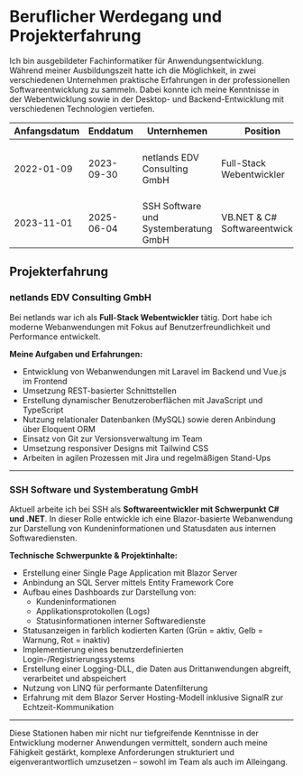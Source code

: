 # Beruflicher Werdegang und Projekterfahrung

Ich bin ausgebildeter Fachinformatiker für Anwendungsentwicklung. Während meiner Ausbildungszeit hatte ich die Möglichkeit, in zwei verschiedenen Unternehmen praktische Erfahrungen in der professionellen Softwareentwicklung zu sammeln. Dabei konnte ich meine Kenntnisse in der Webentwicklung sowie in der Desktop- und Backend-Entwicklung mit verschiedenen Technologien vertiefen.

<table>
    <thead>
        <tr>
            <th>Anfangsdatum</th>
            <th>Enddatum</th>
            <th>Unternhemen</th>
            <th>Position</th>
            <th>Tech-Stack</th>
        </tr>
    </thead>
    <tbody>
        <tr>
            <td>2022-01-09</td>
            <td>2023-09-30</td>
            <td>netlands EDV Consulting GmbH</td>
            <td>Full-Stack Webentwickler</td>
            <td>
                Programmiersprachen: PHP, JavaScript, TypeScript<br/>
                Frameworks: Laravel, Vue.js
            </td>
        </tr>
        <tr>
            <td>2023-11-01</td>
            <td>2025-06-04</td>
            <td>SSH Software und Systemberatung GmbH</td>
            <td>VB.NET & C# Softwareentwickler</td>
            <td>
                Programmiersprachen: C#, VB.NET<br/>
                Frameworks: Blazor.NET, .NET 8.0
            </td>
        </tr>
    </tbody>
</table>

## Projekterfahrung

### netlands EDV Consulting GmbH

Bei netlands war ich als **Full-Stack Webentwickler** tätig. Dort habe ich moderne Webanwendungen mit Fokus auf Benutzerfreundlichkeit und Performance entwickelt.

**Meine Aufgaben und Erfahrungen:**
- Entwicklung von Webanwendungen mit Laravel im Backend und Vue.js im Frontend
- Umsetzung REST-basierter Schnittstellen
- Erstellung dynamischer Benutzeroberflächen mit JavaScript und TypeScript
- Nutzung relationaler Datenbanken (MySQL) sowie deren Anbindung über Eloquent ORM
- Einsatz von Git zur Versionsverwaltung im Team
- Umsetzung responsiver Designs mit Tailwind CSS
- Arbeiten in agilen Prozessen mit Jira und regelmäßigen Stand-Ups

---

### SSH Software und Systemberatung GmbH

Aktuell arbeite ich bei SSH als **Softwareentwickler mit Schwerpunkt C# und .NET**. In dieser Rolle entwickle ich eine Blazor-basierte Webanwendung zur Darstellung von Kundeninformationen und Statusdaten aus internen Softwarediensten.

**Technische Schwerpunkte & Projektinhalte:**
- Erstellung einer Single Page Application mit Blazor Server
- Anbindung an SQL Server mittels Entity Framework Core
- Aufbau eines Dashboards zur Darstellung von:
  - Kundeninformationen
  - Applikationsprotokollen (Logs)
  - Statusinformationen interner Softwaredienste
- Statusanzeigen in farblich kodierten Karten (Grün = aktiv, Gelb = Warnung, Rot = inaktiv)
- Implementierung eines benutzerdefinierten Login-/Registrierungssystems
- Erstellung einer Logging-DLL, die Daten aus Drittanwendungen abgreift, verarbeitet und abspeichert
- Nutzung von LINQ für performante Datenfilterung
- Erfahrung mit dem Blazor Server Hosting-Modell inklusive SignalR zur Echtzeit-Kommunikation

---

Diese Stationen haben mir nicht nur tiefgreifende Kenntnisse in der Entwicklung moderner Anwendungen vermittelt, sondern auch meine Fähigkeit gestärkt, komplexe Anforderungen strukturiert und eigenverantwortlich umzusetzen – sowohl im Team als auch im Alleingang.
